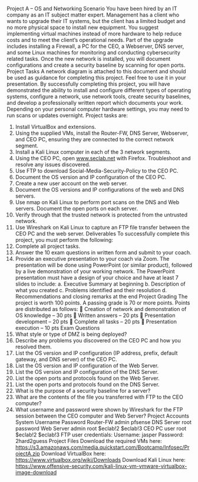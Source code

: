 Project A – OS and Networking
Scenario
You have been hired by an IT company as an IT subject matter expert. Management has a client who
wants to upgrade their IT systems, but the client has a limited budget and no more physical space to
install new equipment. You suggest implementing virtual machines instead of more hardware to help
reduce costs and to meet the client’s operational needs. Part of the upgrade includes installing a
Firewall, a PC for the CEO, a Webserver, DNS server, and some Linux machines for monitoring and
conducting cybersecurity related tasks. Once the new network is installed, you will document
configurations and create a security baseline by scanning for open ports.
Project Tasks
A network diagram is attached to this document and should be used as guidance for completing this
project. Feel free to use it in your presentation.
By successfully completing this project, you will have demonstrated the ability to install and configure
different types of operating systems, configure a network, use network tools, create security baselines,
and develop a professionally written report which documents your work. Depending on your personal
computer hardware settings, you may need to run scans or updates overnight.
Project tasks are:
1. Install VirtualBox and extensions.
2. Using the supplied VMs, install the Router-FW, DNS Server, Webserver, and CEO PC, ensuring they
are connected to the correct network segment.
3. Install a Kali Linux computer in each of the 3 network segments.
4. Using the CEO PC, open www.seclab.net with Firefox. Troubleshoot and resolve any issues
discovered.
5. Use FTP to download Social-Media-Security-Policy to the CEO PC.
6. Document the OS version and IP configuration of the CEO PC.
7. Create a new user account on the web server.
8. Document the OS versions and IP configurations of the web and DNS servers.
9. Use nmap on Kali Linux to perform port scans on the DNS and Web servers. Document the open
ports on each server.
10. Verify through that the trusted network is protected from the untrusted network.
11. Use Wireshark on Kali Linux to capture an FTP file transfer between the CEO PC and the web
server.
Deliverables
To successfully complete this project, you must perform the following:
1. Complete all project tasks.
2. Answer the 10 exam questions in written form and submit to your coach.
3. Provide an executive presentation to your coach via Zoom. The presentation will be done using
PowerPoint (or similar product), followed by a live demonstration of your working network. The
PowerPoint presentation must have a design of your choice and have at least 7 slides to include:
a. Executive Summary at beginning
b. Description of what you created
c. Problems identified and their resolution
d. Recommendations and closing remarks at the end
Project Grading
The project is worth 100 points. A passing grade is 70 or more points. Points are distributed as follows:
 Creation of network and demonstration of OS knowledge – 30 pts
 Written answers – 20 pts
 Presentation development – 20 pts
 Complete all tasks – 20 pts
 Presentation execution – 10 pts
Exam Questions
1. What style or type of DMZ is being deployed?
2. Describe any problems you discovered on the CEO PC and how you resolved them.
3. List the OS version and IP configuration (IP address, prefix, default gateway, and DNS server) of
the CEO PC.
4. List the OS version and IP configuration of the Web Server.
5. List the OS version and IP configuration of the DNS Server.
6. List the open ports and protocols found on the Web Server.
7. List the open ports and protocols found on the DNS Server.
8. What is the purpose of a security baseline for a server?
9. What are the contents of the file you transferred with FTP to the CEO computer?
10. What username and password were shown by Wireshark for the FTP session between the CEO
computer and Web Server?
Project Accounts
System Username Password
Router-FW admin pfsense
DNS Server root password
Web Server admin
root
$eclab!2
$eclab!3
CEO PC user
root
$eclab!2
$eclab!3
FTP user credentials: Username: jasper Password: 2hard2guess
Project Files
Download the required VMs here:
https://s3.amazonaws.com/media.quickstart.com/Bootcamp/Infosec/ProjectA.zip
Download VirtualBox here:
https://www.virtualbox.org/wiki/Downloads
Download Kali Linux here:
https://www.offensive-security.com/kali-linux-vm-vmware-virtualbox-image-download
